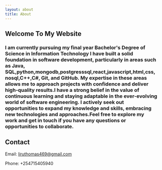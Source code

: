 ```yaml
---
layout: about
title: About
---
```


## Welcome To My Website

### I am currently pursuing my final year Bachelor's Degree of Science in Information Technology I have built a solid foundation in software development, particularly in areas such as Java, SQL,python,mongodb,postgresssql,react,javascript,html,css,nosql,C++,C#, Git, and GitHub. My expertise in these areas allows me to approach projects with confidence and deliver high-quality results.I have a strong belief in the value of continuous learning and staying adaptable in the ever-evolving world of software engineering. I actively seek out opportunities to expand my knowledge and skills, embracing new technologies and approaches.Feel free to explore my work and get in touch if you have any questions or opportunities to collaborate.
## Contact
Email: liruthomas469@gmail.com

Phone: +254715405940
